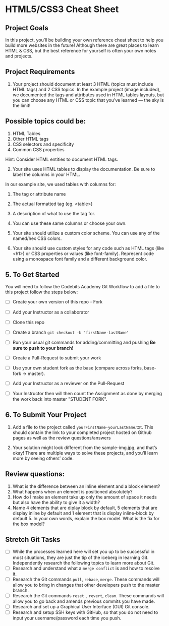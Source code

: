 # HTML5/CSS3 Cheat Sheet
## Project Goals

In this project, you’ll be building your own reference cheat sheet to help you build more websites in the future! Although there are great places to learn HTML & CSS, but the best reference for yourself is often your own notes and projects.

## Project Requirements
  1. Your project should document at least 3 HTML (topics must include HTML tags) and  2 CSS topics. In the example project (image      included), we documented the tags and attributes used in HTML tables layouts, but you can choose any HTML or CSS topic that you’ve learned — the sky is the limit!

## Possible topics could be:
  1. HTML Tables
  2. Other HTML tags
  3. CSS selectors and specificity
  4. Common CSS properties

Hint: Consider HTML entities to document HTML tags.

  2. Your site uses HTML tables to display the documentation. Be sure to label the columns in your HTML.

In our example site, we used tables with columns for:

  1. The tag or attribute name
  2. The actual formatted tag (eg. &lt;table&gt;)
  3. A description of what to use the tag for.
  4. You can use these same columns or choose your own.

  3. Your site should utilize a custom color scheme. You can use any of the named/hex CSS colors.

  4. Your site should use custom styles for any code such as HTML tags (like &lt;h1&gt;) or CSS properties or values (like font-family). Represent code using a monospace font family and a different background color.


  ## 5. To Get Started
  You will need to follow the Codebits Academy Git Workflow to add a file to this project follow the steps below:

- [ ] Create your own version of this repo - Fork
- [ ] Add your Instructor as a collaborator
- [ ] Clone this repo
- [ ] Create a branch `git checkout -b 'firstName-lastName'`
- [ ] Run your usual git commands for adding/committing and pushing **Be sure to push to your branch!**
- [ ] Create a Pull-Request to submit your work
- [ ] Use your own student fork as the base (compare across forks, base-fork -> master).
- [ ] Add your Instructor as a reviewer on the Pull-Request
- [ ] Your Instructor then will then count the Assignment as done by merging the work back into master "STUDENT FORK".



## 6. To Submit Your Project
  1. Add a file to the project called `yourFirstName-yourLastName`.txt. This should contain the link to your completed project hosted on Github pages as well as the review questions/answers

  2. Your solution might look different from the sample-img.jpg, and that’s okay! There are multiple ways to solve these projects, and you’ll learn more by seeing others’ code.

## Review questions: 
1. What is the difference between an inline element and a block element?
2. What happens when an element is positioned absolutely? 
3. How do I make an element take up only the amount of space it needs but also have the ability to give it a width? 
4. Name 4 elements that are diplay block by default, 5 elements that are display inline by default and 1 element that is display inline-block by default
    5. In your own words, explain the box model. What is the fix for the box model? 
## Stretch Git Tasks
- [ ] While the processes learned here will set you up to be successful in most situations, they are just the tip of the iceberg in learning Git. Independently research the following topics to learn more about Git.
- [ ] Research and understand what a `merge conflict` is and how to resolve it.
- [ ] Research the Git commands `pull`, `rebase`, `merge`. These commands will allow you to bring in changes that other developers push to the master branch.
- [ ] Research the Git commands `reset `, `revert`, `clean`. These commands will allow you to go back and amends previous commits you have made.
- [ ] Research and set up a Graphical User Interface (GUI) Git console. 
- [ ] Research and setup SSH keys with GitHub, so that you do not need to input your username/password each time you push. 
